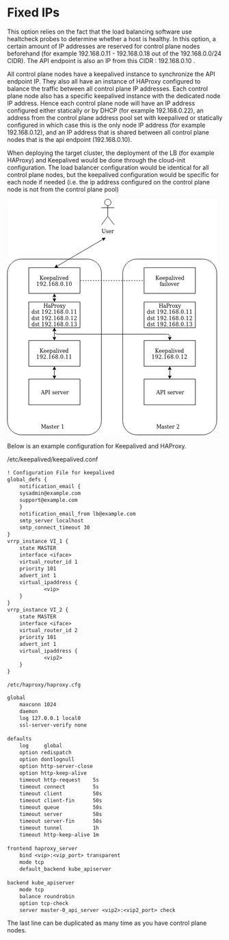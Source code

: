 # Fixed IPs

This option relies on the fact that the load balancing software use healtcheck
probes to determine whether a host is healthy. In this option, a certain amount
of IP addresses are reserved for control plane nodes beforehand (for example
192.168.0.11 - 192.168.0.18 out of the 192.168.0.0/24 CIDR). The API endpoint is
also an IP from this CIDR : 192.168.0.10 .

All control plane nodes have a keepalived instance to synchronize the API
endpoint IP. They also all have an instance of HAProxy configured to balance the
traffic between all control plane IP addresses. Each control plane node also
has a specific keepalived instance with the dedicated node IP address. Hence
each control plane node will have an IP address configured either statically or
by DHCP (for example 192.168.0.22), an address from the control plane address
pool set with keepalived or statically configured in which case this is the only
node IP address (for example 192.168.0.12), and an
IP address that is shared between all control plane nodes that is the api
endpoint (192.168.0.10).

When deploying the target cluster, the deployment of the LB (for example
HAProxy) and Keepalived would be done through the cloud-init configuration. The
load balancer configuration would be identical for all control plane nodes, but
the keepalived configuration would be specific for each node if needed (i.e. the
ip address configured on the control plane node is not from the control plane
pool)

![Keepalived based solution](LB-keepalived.png)

Below is an example configuration for Keepalived and HAProxy.

/etc/keepalived/keepalived.conf

```
! Configuration File for keepalived
global_defs {
	notification_email {
	sysadmin@example.com
	support@example.com
	}
	notification_email_from lb@example.com
	smtp_server localhost
	smtp_connect_timeout 30
}
vrrp_instance VI_1 {
	state MASTER
	interface <iface>
	virtual_router_id 1
	priority 101
	advert_int 1
	virtual_ipaddress {
			<vip>
	}
}
vrrp_instance VI_2 {
	state MASTER
	interface <iface>
	virtual_router_id 2
	priority 101
	advert_int 1
	virtual_ipaddress {
			<vip2>
	}
}
```

`/etc/haproxy/haproxy.cfg`

```
global
    maxconn 1024
    daemon
    log 127.0.0.1 local0
    ssl-server-verify none

defaults
    log     global
    option redispatch
    option dontlognull
    option http-server-close
    option http-keep-alive
    timeout http-request    5s
    timeout connect         5s
    timeout client          50s
    timeout client-fin      50s
    timeout queue           50s
    timeout server          50s
    timeout server-fin      50s
    timeout tunnel          1h
    timeout http-keep-alive 1m

frontend haproxy_server
    bind <vip>:<vip_port> transparent
    mode tcp
    default_backend kube_apiserver

backend kube_apiserver
    mode tcp
    balance roundrobin
    option tcp-check
    server master-0_api_server <vip2>:<vip2_port> check
```

The last line can be duplicated as many time as you have control plane nodes.
